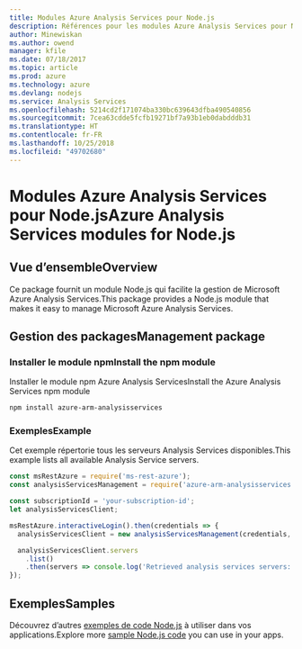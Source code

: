 ```yaml
---
title: Modules Azure Analysis Services pour Node.js
description: Références pour les modules Azure Analysis Services pour Node.js
author: Minewiskan
ms.author: owend
manager: kfile
ms.date: 07/18/2017
ms.topic: article
ms.prod: azure
ms.technology: azure
ms.devlang: nodejs
ms.service: Analysis Services
ms.openlocfilehash: 5214cd2f171074ba330bc639643dfba490540856
ms.sourcegitcommit: 7cea63cdde5fcfb19271bf7a93b1eb0dabdddb31
ms.translationtype: HT
ms.contentlocale: fr-FR
ms.lasthandoff: 10/25/2018
ms.locfileid: "49702680"
---
```

# <a name="azure-analysis-services-modules-for-nodejs"></a><span data-ttu-id="86d6f-103">Modules Azure Analysis Services pour Node.js</span><span class="sxs-lookup"><span data-stu-id="86d6f-103">Azure Analysis Services modules for Node.js</span></span>

## <a name="overview"></a><span data-ttu-id="86d6f-104">Vue d’ensemble</span><span class="sxs-lookup"><span data-stu-id="86d6f-104">Overview</span></span>
<span data-ttu-id="86d6f-105">Ce package fournit un module Node.js qui facilite la gestion de Microsoft Azure Analysis Services.</span><span class="sxs-lookup"><span data-stu-id="86d6f-105">This package provides a Node.js module that makes it easy to manage Microsoft Azure Analysis Services.</span></span>

## <a name="management-package"></a><span data-ttu-id="86d6f-106">Gestion des packages</span><span class="sxs-lookup"><span data-stu-id="86d6f-106">Management package</span></span>

### <a name="install-the-npm-module"></a><span data-ttu-id="86d6f-107">Installer le module npm</span><span class="sxs-lookup"><span data-stu-id="86d6f-107">Install the npm module</span></span>

<span data-ttu-id="86d6f-108">Installer le module npm Azure Analysis Services</span><span class="sxs-lookup"><span data-stu-id="86d6f-108">Install the Azure Analysis Services npm module</span></span>

```bash
npm install azure-arm-analysisservices
```

### <a name="example"></a><span data-ttu-id="86d6f-109">Exemples</span><span class="sxs-lookup"><span data-stu-id="86d6f-109">Example</span></span>

<span data-ttu-id="86d6f-110">Cet exemple répertorie tous les serveurs Analysis Services disponibles.</span><span class="sxs-lookup"><span data-stu-id="86d6f-110">This example lists all available Analysis Service servers.</span></span>

```javascript
const msRestAzure = require('ms-rest-azure');
const analysisServicesManagement = require('azure-arm-analysisservices');

const subscriptionId = 'your-subscription-id';
let analysisServicesClient;

msRestAzure.interactiveLogin().then(credentials => {
  analysisServicesClient = new analysisServicesManagement(credentials, subscriptionId);

  analysisServicesClient.servers
    .list()
    .then(servers => console.log('Retrieved analysis services servers: ', servers));
});
```

## <a name="samples"></a><span data-ttu-id="86d6f-111">Exemples</span><span class="sxs-lookup"><span data-stu-id="86d6f-111">Samples</span></span>

<span data-ttu-id="86d6f-112">Découvrez d’autres [exemples de code Node.js](https://azure.microsoft.com/resources/samples/?platform=nodejs) à utiliser dans vos applications.</span><span class="sxs-lookup"><span data-stu-id="86d6f-112">Explore more [sample Node.js code](https://azure.microsoft.com/resources/samples/?platform=nodejs) you can use in your apps.</span></span>
